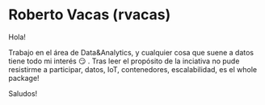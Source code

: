 # Roberto Vacas (rvacas)

Hola!

Trabajo en el área de Data&Analytics, y cualquier cosa que suene a datos tiene todo mi interés :smirk: . Tras leer el propósito de la inciativa no pude resistirme 
a participar, datos, IoT, contenedores, escalabilidad, es el whole package!

Saludos!